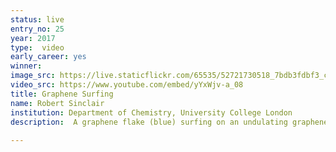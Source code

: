 ```yaml
---
status: live
entry_no: 25
year: 2017
type:  video
early_career: yes 
winner: 
image_src: https://live.staticflickr.com/65535/52721730518_7bdb3fdbf3_c_d.jpg
video_src: https://www.youtube.com/embed/yYxWjv-a_08
title: Graphene Surfing
name: Robert Sinclair
institution: Department of Chemistry, University College London
description:  A graphene flake (blue) surfing on an undulating graphene sheet. Travelling waves in a  suspended graphene sheet have been observed experimentally, this video shows how a graphene flake  on top of such a surface could catch these waves and surf in the trough for large distances, almost  frictionlessly. Peaks in the surface are coloured white, troughs are black. This process is a means  of separating flakes by size, as the flake must be close to half the wavelength in diameter for this  process to occur. ARCHER was used to develop a new force-field for simulating graphene structures  on an atomic scale. This allowed an accurate description of the friction between graphene sheets, with  the aim of better understanding the notoriously difficult process of exfoliating graphene and studying  its superlubric nature.
  
---
```

